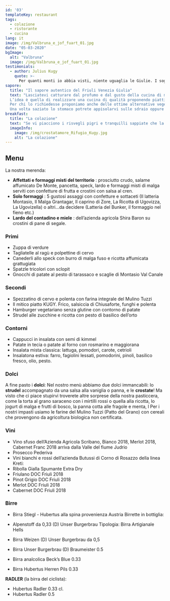 ```yaml
---
id: '03'
templateKey: restaurant
tags:
  - colazione
  - ristorante
  - cucina
lang: it
image: /img/Valbruna_e_jof_fuart_01.jpg
date: "05-03-2020"
bgImage:
  alt: "Valbruna"
  image: /img/Valbruna_e_jof_fuart_01.jpg
testimonials:
  - author: Julius Kugy
    quote: >-
      Per quanti monti io abbia visti, niente uguaglia le Giulie. I sogni della giovinezza vi hanno creata la patria dell’anima mia.
sapore:
  title: "Il sapore autentico del Friuli Venezia Giulia"
  text: "Lasciatevi catturare dal profumo e dal gusto della cucina di montagna, rilassatevi in giardino o nella nostra intima sala da pranzo, assaporate i nostri piatti caratterizzati dalla tipicità del territorio e dall’amore di chi li prepara.
  L’idea è quella di realizzare una cucina di qualità proponendo piatti della tradizione e pietanze stagionali. Oltre al menù fisso, infatti, vi proporremo specialità invernali come la jota, autunnali come gli gnocchi di susine o primaverili come la zuppa d’erbe spontanee e fiori. Dagli antipasti di formaggi ai dolci caserecci, dalle zuppe ai canederli, dalla selvaggina ai contorni di verdure, quello a cui teniamo maggiormente è selezionare gli ingredienti migliori.
  Per chi lo richiedesse proponiamo anche delle ottime alternative vegetariane, vegane e per celiaci.
  Una volta saziato lo stomaco potrete appisolarvi sulle sdraio oppure riprendere il cammino lungo i numerosi sentieri e piste da sci di fondo della valle. Ci troverete sempre qui ad aspettarvi, magari all’ora dell’aperitivo, per bere una dissetante birra alla spina o sorseggiare uno hugo spritz."
breakfast:
  title: "La colazione"
  text: "Se vi piacciono i risvegli pigri e tranquilli sappiate che la sala ristorante rimarrà aperta fino a tarda mattina e ad aspettarvi troverete caffè, cappuccini, tè, infusi, succhi di frutta e una vasta scelta di dolci tra cui la treccia dolce, le soffici e semplici torte quattro quarti con i grani antichi, e chissà, talvolta anche del buon pane fatto in casa."
  imageInfo:
    image: /img/crostatamore_Rifugio_Kugy.jpg
    alt: "La colazione"
---
```

## Menu

La nostra merenda:

- **Affettati e formaggi misti del territorio** : prosciutto crudo, salame affumicato De Monte, pancetta, speck, lardo e formaggi misti di malga serviti con confetture di frutta e crostini con salsa al cren.
- **Solo formaggi** : 5 gustosi assaggi con confetture e sottaceti (Il latteria Montasio, Il Malga Grantagar, Il caprino di Zore, La Ricotta di Ugovizza, La Ugovizella) o altri...da decidere (Latteria del Bunker, il formaggio nel fieno etc.)
- **Lardo del contadino e miele** : dell’azienda agricola Shira Baron su crostini di pane di segale.

### Primi
- Zuppa di verdure
- Tagliatelle al ragù e polpettine di cervo
- Canederli allo speck con burro di malga fuso e ricotta affumicata  grattugiata
- Spatzle tricolori con sclopit
- Gnocchi di patate al pesto di tarassaco e scaglie di Montasio Val Canale

### Secondi

- Spezzatino di cervo e polenta con farina integrale del Mulino Tuzzi
- Il mitico piatto KUGY. Frico, salsiccia di Chiusaforte, funghi e polenta
- Hamburger vegetariano senza glutine con contorno di patate
- Strudel alle zucchine e ricotta con pesto di basilico dell’orto

### Contorni
- Cappucci in insalata con semi di kimmel
- Patate in tecia o patate al forno con rosmarino e maggiorana
- Insalata mista classica: lattuga, pomodori, carote, cetrioli
- Insalatona estiva: farro, fagiolini lessati, pomodorini, pinoli, basilico fresco, olio, pesto.

### Dolci

A fine pasto i **dolci**:
Nel nostro menù abbiamo due dolci immancabili: lo **strudel** accompagnato da una salsa alla vaniglia o panna, e le **crostate**! Ma visto che ci piace stupirvi troverete altre sorprese della nostra pasticcera, come la torta al grano saraceno con i mirtilli rossi o quella alla ricotta, lo jogurt di malga e frutti di bosco, la panna cotta alle fragole e menta, l Per i nostri impasti usiamo le farine del Mulino Tuzzi (Patto del Grano) con cereali che provengono da agricoltura biologica non certificata.

### Vini

- Vino sfuso dell’Azienda Agricola Scribano, Bianco 2018, Merlot 2018, Cabernet Franc 2018 arriva dalla Valle del fiume Judrio
- Prosecco Pederiva
- Vini bianchi e rossi dell’azienda Butussi di Corno di Rosazzo della linea Kreti:
- Ribolla Gialla Spumante Extra Dry
- Friulano DOC Friuli 2018
- Pinot Grigio DOC Friuli 2018
- Merlot DOC Friuli 2018
- Cabernet DOC Friuli 2018


### Birre

- Birra Stiegl - Hubertus alla spina provenienza Austria
Birrette in bottiglia:
- Alpenstoff da 0,33 (D) Unser Burgerbrau Tipologia: Birra Artigianale Hells

- Birra Weizen (D) Unser Burgerbrau da 0,5
- Birra Unser Burgerbrau (D) Braumeister 0.5
- Birra analcolica Beck’s Blue 0.33
- Birra Hubertus Herren Pils 0.33


**RADLER** (la birra del ciclista):
- Hubertus Radler 0.33 cl.
- Hubertus Radler 0.5
